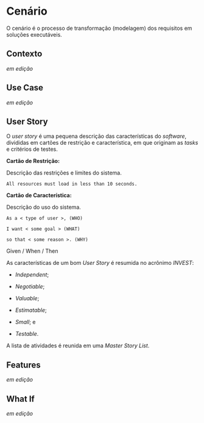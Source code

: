 # Cenário

O cenário é o processo de transformação \(modelagem\) dos requisitos em soluções executáveis.

## Contexto

_em edição_

## Use Case

_em edição_

## User Story

O _user story_ é uma pequena descrição das características do _software_, divididas em cartões de restrição e característica, em que originam as _tasks_ e critérios de testes.

**Cartão de Restrição:**

Descrição das restrições e limites do sistema.

```
All resources must load in less than 10 seconds.
```

**Cartão de Característica:**

Descrição do uso do sistema.

`As a < type of user >, (WHO)`

`I want < some goal > (WHAT)`

`so that < some reason >. (WHY)`

Given \/ When \/ Then

As características de um bom _User Story_ é resumida no acrônimo _INVEST_:

* _Independent_;

* _Negotiable_;

* _Valuable_;

* _Estimatable_;

* _Small_; e

* _Testable_.


A lista de atividades é reunida em uma _Master Story List_.

## Features

_em edição_

## What If

_em edição_

